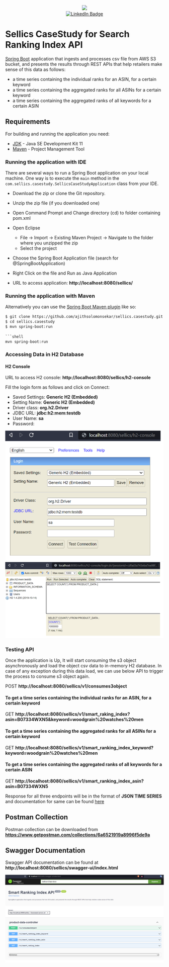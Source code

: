 <div id="header" align="center">
  <img src="https://media.giphy.com/media/M9gbBd9nbDrOTu1Mqx/giphy.gif" width="100"/>
</div>
<div id="badges" align="center">
  <a href="https://www.linkedin.com/in/ajith-solomon-sekar">
    <img src="https://img.shields.io/badge/LinkedIn-blue?style=for-the-badge&logo=linkedin&logoColor=white" alt="LinkedIn Badge"/>
  </a>
</div>

# Sellics CaseStudy for Search Ranking Index API

[Spring Boot](http://projects.spring.io/spring-boot/) application that ingests and processes csv file from AWS S3 bucket, and presents the results through REST APIs that help retailers make sense of this data as follows:

* a time series containing the individual ranks for an ASIN, for a certain keyword
* a time series containing the aggregated ranks for all ASINs for a certain keyword
* a time series containing the aggregated ranks of all keywords for a certain ASIN

## Requirements

For building and running the application you need:

* 	[JDK](https://www.oracle.com/java/technologies/downloads/#java11) - Java SE Development Kit 11
* 	[Maven](https://maven.apache.org/download.cgi) - Project Management Tool

### Running the application with IDE

There are several ways to run a Spring Boot application on your local machine. One way is to execute the `main` method in the `com.sellics.casestudy.SellicsCaseStudyApplication` class from your IDE.

* 	Download the zip or clone the Git repository.
* 	Unzip the zip file (if you downloaded one)
* 	Open Command Prompt and Change directory (cd) to folder containing pom.xml
* 	Open Eclipse
	* File -> Import -> Existing Maven Project -> Navigate to the folder where you unzipped the zip
	* Select the project
* 	Choose the Spring Boot Application file (search for @SpringBootApplication)
* 	Right Click on the file and Run as Java Application

* 	URL to access application: **http://localhost:8080/sellics/**

### Running the application with Maven

Alternatively you can use the [Spring Boot Maven plugin](https://docs.spring.io/spring-boot/docs/current/reference/html/build-tool-plugins-maven-plugin.html) like so:

```shell
$ git clone https://github.com/ajithsolomonsekar/sellics.casestudy.git
$ cd sellics.casestudy
$ mvn spring-boot:run

```shell
mvn spring-boot:run
```
### Accessing Data in H2 Database

#### H2 Console

URL to access H2 console: **http://localhost:8080/sellics/h2-console**

Fill the login form as follows and click on Connect:

* 	Saved Settings: **Generic H2 (Embedded)**
* 	Setting Name: **Generic H2 (Embedded)**
* 	Driver class: **org.h2.Driver**
* 	JDBC URL: **jdbc:h2:mem:testdb**
* 	User Name: **sa**
* 	Password:

<img src="images/h2-console-login.png"/>

<img src="images/h2-console-main-view.png"/>

### Testing API

Once the application is Up, It will start consuming the s3 object asynchronously and load the object csv data to in-memory H2 database. In case of any exception during this data load, we can use below API to trigger the process to consume s3 object again.

POST **http://localhost:8080/sellics/v1/consumes3object**

#### To get a time series containing the individual ranks for an ASIN, for a certain keyword
GET **http://localhost:8080/sellics/v1/smart_raking_index?asin=B07334WXN5&keyword=woodgrain%20watches%20men**

#### To get a time series containing the aggregated ranks for all ASINs for a certain keyword
GET **http://localhost:8080/sellics/v1/smart_ranking_index_keyword?keyword=woodgrain%20watches%20men**

#### To get a time series containing the aggregated ranks of all keywords for a certain ASIN
GET **http://localhost:8080/sellics/v1/smart_ranking_index_asin?asin=B07334WXN5**

Response for all three endpoints will be in the format of **JSON TIME SERIES** and documentation for same can be found [here](https://docs.eagle.io/en/latest/reference/historic/jts.html#)

## Postman Collection

Postman collection can be downloaded from **https://www.getpostman.com/collections/6a6521919a8996f5de9a**

## Swagger Documentation

Swagger API documentation can be found at **http://localhost:8080/sellics/swagger-ui/index.html**

<img src="images/swagger-ui.png"/>
